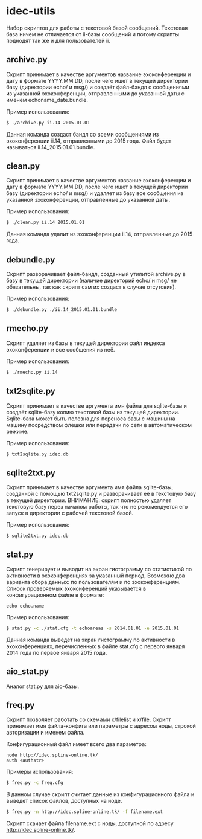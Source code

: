 idec-utils
==========

Набор скриптов для работы с текстовой базой сообщений. Текстовая база ничем не отличается от ii-базы сообщений и потому скрипты поднодят так же и для пользователей ii.

archive.py
----------

Скрипт принимает в качестве аргументов название эхоконференции и дату в формате YYYY.MM.DD, после чего ищет в текущей директории базу (директории echo/ и msg/) и создаёт файл-бандл с сообщениями из указанной эхоконференции, отправленными до указанной даты с именем echoname_date.bundle.

Пример использования:

```bash
$ ./archive.py ii.14 2015.01.01
```

Данная команда создаст бандл со всеми сообщениями из эхоконференции ii.14, отправленными до 2015 года. Файл будет называться ii.14_2015.01.01.bundle.

clean.py
--------

Скрипт принимает в качестве аргументов название эхоконференции и дату в формате YYYY.MM.DD, после чего ищет в текущей директории базу (директории echo/ и msg/) и удаляет из базу все сообщения из указанной эхоконференции, отправленные до указанной даты.

Пример использования:

```bash
$ ./clean.py ii.14 2015.01.01
```

Данная команда удалит из эхоконференции ii.14, отправленные до 2015 года.

debundle.py
-----------

Скрипт разворачивает файл-бандл, созданный утилитой archive.py в базу в текущей директории (наличие директорий echo/ и msg/ не обязательны, так как скрипт сам их создаст в случае отсутсвия).

Пример использования:

```bash
$ ./debundle.py ./ii.14_2015.01.01.bundle
````

rmecho.py
---------

Скрипт удаляет из базы в текущей директории файл индекса эхоконференции и все сообщения из неё.

Пример использования:

```bash
$ ./rmecho.py ii.14
```

txt2sqlite.py
-------------

Скрипт принимает в качестве аргумента имя файла для sqlite-базы и создаёт sqlite-базу копию текстовой базы из текущей директории. Sqlite-база может быть полезна для переноса базы с машины на машину посредством флешки или передачи по сети в автоматическом режиме.

Пример использования:

```bash
$ txt2sqlite.py idec.db
```

sqlite2txt.py
-------------

Скрипт принимает в качестве аргумента имя файла sqlite-базы, созданной с помощью txt2sqlite.py и разворачивает её в текстовую базу в текущей директории. ВНИМАНИЕ: скрипт полностью удаляет текстовую базу перез началом работы, так что не рекомендуется его запуск в директории с рабочей текстовой базой.

Пример использования:

```bash
$ sqlite2txt.py idec.db
```

stat.py
-------

Скрипт генерирует и выводит на экран гистограмму со статистикой по активности в эхоконференциях за указанный период. Возможно два варианта сбора данных: по пользователям и по эхоконференциям. Список проверяемых эхоконференций указывается в конфигурационном файле в формате:

```
echo echo.name
```

Пример использования:

```bash
$ stat.py -c ./stat.cfg -t echoareas -s 2014.01.01 -e 2015.01.01
```

Данная команда выведет на экран гистограмму по активности в эхоконференциях, перечисленных в файле stat.cfg с первого января 2014 года по первое января 2015 года.


aio_stat.py
-----------

Аналог stat.py для aio-базы.

freq.py
-------

Скрипт позволяет работать со схемами x/filelist и x/file. Скрипт принимает имя файла-конфига или параметры с адресом ноды, строкой авторизации и именем файла.

Конфигурационный файл имеет всего два параметра:

```
node http://idec.spline-online.tk/
auth <authstr>
```

Примеры использования:

```bash
$ freq.py -c freq.cfg
```

В данном случае скрипт считает данные из конфигурационного файла и выведет список файлов, доступных на ноде.

```bash
$ freq.py -n http://idec.spline-online.tk/ -f filename.ext
```

Скрипт скачает файла filename.ext с ноды, доступной по адресу http://idec.spline-online.tk/.